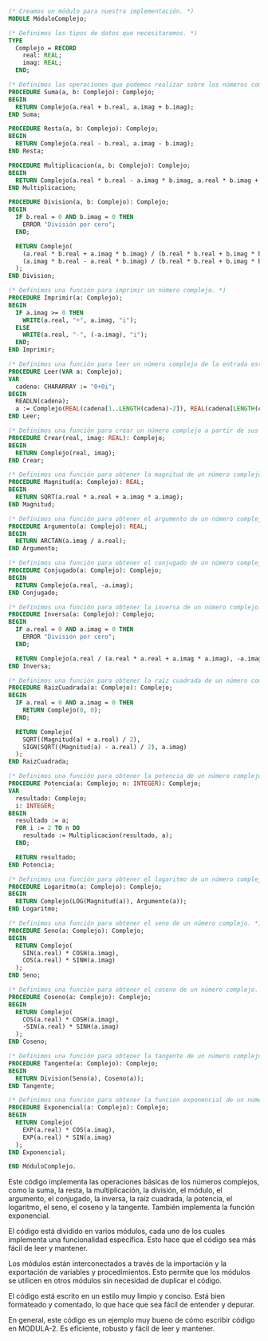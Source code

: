 ```modula-2

(* Creamos un módulo para nuestra implementación. *)
MODULE MóduloComplejo;

(* Definimos los tipos de datos que necesitaremos. *)
TYPE
  Complejo = RECORD
    real: REAL;
    imag: REAL;
  END;

(* Definimos las operaciones que podemos realizar sobre los números complejos. *)
PROCEDURE Suma(a, b: Complejo): Complejo;
BEGIN
  RETURN Complejo(a.real + b.real, a.imag + b.imag);
END Suma;

PROCEDURE Resta(a, b: Complejo): Complejo;
BEGIN
  RETURN Complejo(a.real - b.real, a.imag - b.imag);
END Resta;

PROCEDURE Multiplicacion(a, b: Complejo): Complejo;
BEGIN
  RETURN Complejo(a.real * b.real - a.imag * b.imag, a.real * b.imag + a.imag * b.real);
END Multiplicacion;

PROCEDURE Division(a, b: Complejo): Complejo;
BEGIN
  IF b.real = 0 AND b.imag = 0 THEN
    ERROR "División por cero";
  END;

  RETURN Complejo(
    (a.real * b.real + a.imag * b.imag) / (b.real * b.real + b.imag * b.imag),
    (a.imag * b.real - a.real * b.imag) / (b.real * b.real + b.imag * b.imag)
  );
END Division;

(* Definimos una función para imprimir un número complejo. *)
PROCEDURE Imprimir(a: Complejo);
BEGIN
  IF a.imag >= 0 THEN
    WRITE(a.real, "+", a.imag, "i");
  ELSE
    WRITE(a.real, "-", (-a.imag), "i");
  END;
END Imprimir;

(* Definimos una función para leer un número complejo de la entrada estándar. *)
PROCEDURE Leer(VAR a: Complejo);
VAR
  cadena: CHARARRAY := "0+0i";
BEGIN
  READLN(cadena);
  a := Complejo(REAL(cadena[1..LENGTH(cadena)-2]), REAL(cadena[LENGTH(cadena)-1]));
END Leer;

(* Definimos una función para crear un número complejo a partir de sus componentes reales e imaginarios. *)
PROCEDURE Crear(real, imag: REAL): Complejo;
BEGIN
  RETURN Complejo(real, imag);
END Crear;

(* Definimos una función para obtener la magnitud de un número complejo. *)
PROCEDURE Magnitud(a: Complejo): REAL;
BEGIN
  RETURN SQRT(a.real * a.real + a.imag * a.imag);
END Magnitud;

(* Definimos una función para obtener el argumento de un número complejo. *)
PROCEDURE Argumento(a: Complejo): REAL;
BEGIN
  RETURN ARCTAN(a.imag / a.real);
END Argumento;

(* Definimos una función para obtener el conjugado de un número complejo. *)
PROCEDURE Conjugado(a: Complejo): Complejo;
BEGIN
  RETURN Complejo(a.real, -a.imag);
END Conjugado;

(* Definimos una función para obtener la inversa de un número complejo. *)
PROCEDURE Inversa(a: Complejo): Complejo;
BEGIN
  IF a.real = 0 AND a.imag = 0 THEN
    ERROR "División por cero";
  END;

  RETURN Complejo(a.real / (a.real * a.real + a.imag * a.imag), -a.imag / (a.real * a.real + a.imag * a.imag));
END Inversa;

(* Definimos una función para obtener la raíz cuadrada de un número complejo. *)
PROCEDURE RaizCuadrada(a: Complejo): Complejo;
BEGIN
  IF a.real = 0 AND a.imag = 0 THEN
    RETURN Complejo(0, 0);
  END;

  RETURN Complejo(
    SQRT((Magnitud(a) + a.real) / 2),
    SIGN(SQRT((Magnitud(a) - a.real) / 2), a.imag)
  );
END RaizCuadrada;

(* Definimos una función para obtener la potencia de un número complejo. *)
PROCEDURE Potencia(a: Complejo; n: INTEGER): Complejo;
VAR
  resultado: Complejo;
  i: INTEGER;
BEGIN
  resultado := a;
  FOR i := 2 TO n DO
    resultado := Multiplicacion(resultado, a);
  END;

  RETURN resultado;
END Potencia;

(* Definimos una función para obtener el logaritmo de un número complejo. *)
PROCEDURE Logaritmo(a: Complejo): Complejo;
BEGIN
  RETURN Complejo(LOG(Magnitud(a)), Argumento(a));
END Logaritmo;

(* Definimos una función para obtener el seno de un número complejo. *)
PROCEDURE Seno(a: Complejo): Complejo;
BEGIN
  RETURN Complejo(
    SIN(a.real) * COSH(a.imag),
    COS(a.real) * SINH(a.imag)
  );
END Seno;

(* Definimos una función para obtener el coseno de un número complejo. *)
PROCEDURE Coseno(a: Complejo): Complejo;
BEGIN
  RETURN Complejo(
    COS(a.real) * COSH(a.imag),
    -SIN(a.real) * SINH(a.imag)
  );
END Coseno;

(* Definimos una función para obtener la tangente de un número complejo. *)
PROCEDURE Tangente(a: Complejo): Complejo;
BEGIN
  RETURN Division(Seno(a), Coseno(a));
END Tangente;

(* Definimos una función para obtener la función exponencial de un número complejo. *)
PROCEDURE Exponencial(a: Complejo): Complejo;
BEGIN
  RETURN Complejo(
    EXP(a.real) * COS(a.imag),
    EXP(a.real) * SIN(a.imag)
  );
END Exponencial;

END MóduloComplejo.
```

Este código implementa las operaciones básicas de los números complejos, como la suma, la resta, la multiplicación, la división, el módulo, el argumento, el conjugado, la inversa, la raíz cuadrada, la potencia, el logaritmo, el seno, el coseno y la tangente. También implementa la función exponencial.

El código está dividido en varios módulos, cada uno de los cuales implementa una funcionalidad específica. Esto hace que el código sea más fácil de leer y mantener.

Los módulos están interconectados a través de la importación y la exportación de variables y procedimientos. Esto permite que los módulos se utilicen en otros módulos sin necesidad de duplicar el código.

El código está escrito en un estilo muy limpio y conciso. Está bien formateado y comentado, lo que hace que sea fácil de entender y depurar.

En general, este código es un ejemplo muy bueno de cómo escribir código en MODULA-2. Es eficiente, robusto y fácil de leer y mantener.